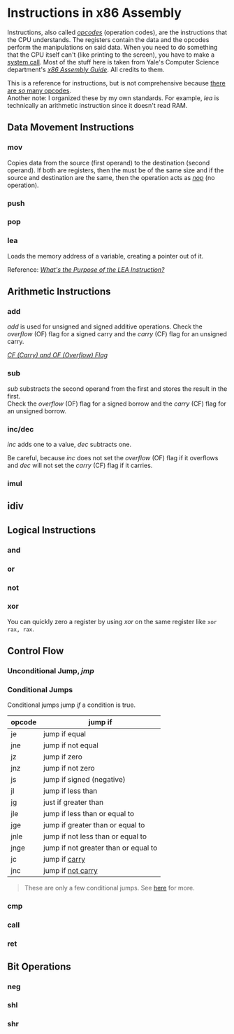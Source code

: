 # Instructions in x86 Assembly
Instructions, also called [_opcodes_](https://www.sciencedirect.com/topics/engineering/operation-code) (operation codes), are the instructions that the CPU understands.
The registers contain the data and the opcodes perform the manipulations on said data. When you need to do something that the CPU itself can't (like printing to the screen),
you have to make a [system call](https://www.cs.uaf.edu/2017/fall/cs301/lecture/11_17_syscall.html). Most of the stuff here is taken from Yale's Computer Science department's
[_x86 Assembly Guide_](https://flint.cs.yale.edu/cs421/papers/x86-asm/asm.html). All credits to them.

This is a reference for instructions, but is not comprehensive because [there are _so_ many opcodes](https://www.felixcloutier.com/x86/). <br />
Another note: I organized these by my own standards. For example, _lea_ is technically an arithmetic instruction since it doesn't read RAM.

## Data Movement Instructions

### mov
Copies data from the source (first operand) to the destination (second operand).
If both are registers, then the must be of the same size and if the source and destination are the same, then the operation acts as [_nop_](https://en.wikipedia.org/wiki/NOP_(code)#:~:text=In%20computer%20science%2C%20a%20NOP,protocol%20command%20that%20does%20nothing.) (no operation).

### push

### pop

### lea
Loads the memory address of a variable, creating a pointer out of it.

Reference: [_What's the Purpose of the LEA Instruction?_](https://stackoverflow.com/questions/1658294/whats-the-purpose-of-the-lea-instruction) <br />

## Arithmetic Instructions

### add
_add_ is used for unsigned and signed additive operations. Check the _overflow_ (OF) flag for a signed carry and the _carry_ (CF) flag for an unsigned carry.

[_CF (Carry) and OF (Overflow) Flag_](https://stackoverflow.com/questions/791991/about-assembly-cfcarry-and-ofoverflow-flag) <br />

### sub

_sub_ substracts the second operand from the first and stores the result in the first. <br />
Check the _overflow_ (OF) flag for a signed borrow and the _carry_ (CF) flag for an unsigned borrow.

### inc/dec
_inc_ adds one to a value, _dec_ subtracts one. <br />

Be careful, because _inc_ does not set the _overflow_ (OF) flag if it overflows and _dec_ will not set the _carry_ (CF) flag if it carries.

### imul

## idiv

## Logical Instructions

### and

### or

### not

### xor

You can quickly zero a register by using _xor_ on the same register like `xor rax, rax`.

## Control Flow

### Unconditional Jump, _jmp_

### Conditional Jumps
Conditional jumps jump _if_ a condition is true.

| opcode | jump if |
| ------ | ------- |
| je | jump if equal |
| jne | jump if not equal |
| jz | jump if zero |
| jnz | jump if not zero |
| js | jump if signed (negative) |
| jl | jump if less than |
| jg | just if greater than |
| jle | jump if less than or equal to |
| jge | jump if greater than or equal to |
| jnle | jump if not less than or equal to |
| jnge | jump if not greater than or equal to |
| jc | jump if [carry](https://en.wikipedia.org/wiki/Carry_flag) |
| jnc | jump if [not carry](https://en.wikipedia.org/wiki/Carry_flag) |
> These are only a few conditional jumps. See [here](https://www.tutorialspoint.com/assembly_programming/assembly_conditions.htm) for more.

### cmp

### call

### ret

## Bit Operations

### neg

### shl

### shr
